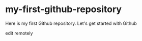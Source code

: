 # my-first-github-repository

Here is my first Github repository. Let's get started with Github

edit remotely
